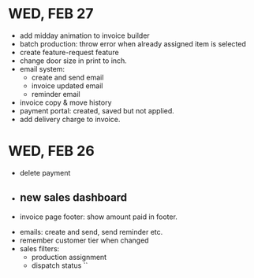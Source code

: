 
# WED, FEB 27
- add midday animation to invoice builder
- batch production: throw error when already assigned item is selected
- create feature-request feature
- change door size in print to inch.
- email system:
    - create and send email
    - invoice updated email
    - reminder email
- invoice copy & move history
- payment portal: created, saved but not applied.
- add delivery charge to invoice.
<!-- - zero custom price -->
# WED, FEB 26 
- delete payment
- new sales dashboard
  - 
<!-- - change alert position -->
- invoice page footer: show amount paid in footer.
<!-- - sales print: remove footer on every page -->
- emails: create and send, send reminder etc.
- remember customer tier when changed
- sales filters:
  - production assignment
  - dispatch status ``
  <!-- - invoice filter -->